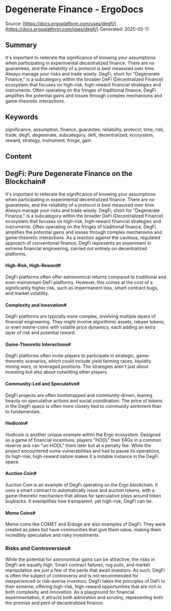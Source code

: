 # Degenerate Finance - ErgoDocs
Source: [https://docs.ergoplatform.com/uses/degfi/](https://docs.ergoplatform.com/uses/degfi/)
Generated: 2025-05-11

## Summary
It's important to reiterate the significance of knowing your assumptions when participating in experimental decentralized finance. There are no guarantees, and the reliability of a protocol is best measured over time. Always manage your risks and trade wisely. DegFi, short for "Degenerate Finance," is a subcategory within the broader DeFi (Decentralized Finance) ecosystem that focuses on high-risk, high-reward financial strategies and instruments. Often operating on the fringes of traditional finance, DegFi amplifies the potential gains and losses through complex mechanisms and game-theoretic interactions.

## Keywords
significance, assumption, finance, guarantee, reliability, protocol, time, risk, trade, degfi, degenerate, subcategory, defi, decentralized, ecosystem, reward, strategy, instrument, fringe, gain

## Content
## DegFi: Pure Degenerate Finance on the Blockchain#
It's important to reiterate the significance of knowing your assumptions when participating in experimental decentralized finance. There are no guarantees, and the reliability of a protocol is best measured over time. Always manage your risks and trade wisely.
DegFi, short for "Degenerate Finance," is a subcategory within the broader DeFi (Decentralized Finance) ecosystem that focuses on high-risk, high-reward financial strategies and instruments. Often operating on the fringes of traditional finance, DegFi amplifies the potential gains and losses through complex mechanisms and game-theoretic interactions. As a reaction against the cautious, regulated approach of conventional finance, DegFi represents an experiment in extreme financial engineering, carried out entirely on decentralized platforms.

#### High-Risk, High-Reward#
DegFi platforms often offer astronomical returns compared to traditional and even mainstream DeFi platforms. However, this comes at the cost of a significantly higher risk, such as impermanent loss, smart contract bugs, and market volatility.

#### Complexity and Innovation#
DegFi platforms are typically more complex, involving multiple layers of financial engineering. They might involve algorithmic assets, rebase tokens, or even meme-coins with volatile price dynamics, each adding an extra layer of risk and potential reward.

#### Game-Theoretic Interactions#
DegFi platforms often invite players to participate in strategic, game-theoretic scenarios, which could include yield farming races, liquidity mining wars, or leveraged positions. The strategies aren't just about investing but also about outwitting other players.

#### Community-Led and Speculative#
DegFi projects are often bootstrapped and community-driven, leaning heavily on speculative actions and social coordination. The price of tokens in the DegFi space is often more closely tied to community sentiment than to fundamentals.

#### Hodlcoin#
Hodlcoin is another unique example within the Ergo ecosystem. Designed as a game of financial incentives, players "HODL" their ERGs in a common reserve and can "un-HODL" them later but at a penalty fee. While the project encountered some vulnerabilities and had to pause its operations, its high-risk, high-reward nature makes it a notable instance in the DegFi space.

#### Auction Coin#
Auction Coin is an example of DegFi operating on the Ergo blockchain. It uses a smart contract to automatically issue and auction tokens, with a game-theoretic mechanism that allows for speculative plays around token buybacks. It exemplifies how transparent, yet high-risk, DegFi can be.

#### Meme Coins#
Meme coins like COMET and Erdoge are also examples of DegFi. They were created as jokes but have communities that give them value, making them incredibly speculative and risky investments.

### Risks and Controversies#
While the potential for astronomical gains can be attractive, the risks in DegFi are equally high. Smart contract failures, rug pulls, and market manipulation are just a few of the perils that await investors. As such, DegFi is often the subject of controversy and is not recommended for inexperienced or risk-averse investors.
DegFi takes the principles of DeFi to their extreme, offering high-risk, high-reward opportunities that are rich in both complexity and innovation. As a playground for financial experimentation, it attracts both admiration and scrutiny, representing both the promise and peril of decentralized finance.
